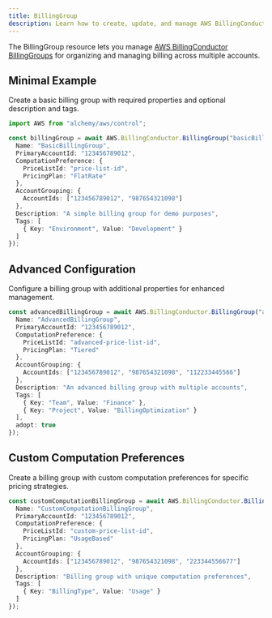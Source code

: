 ```yaml
---
title: BillingGroup
description: Learn how to create, update, and manage AWS BillingConductor BillingGroups using Alchemy Cloud Control.
---
```



The BillingGroup resource lets you manage [AWS BillingConductor BillingGroups](https://docs.aws.amazon.com/billingconductor/latest/userguide/) for organizing and managing billing across multiple accounts.

## Minimal Example

Create a basic billing group with required properties and optional description and tags.

```ts
import AWS from "alchemy/aws/control";

const billingGroup = await AWS.BillingConductor.BillingGroup("basicBillingGroup", {
  Name: "BasicBillingGroup",
  PrimaryAccountId: "123456789012",
  ComputationPreference: {
    PriceListId: "price-list-id",
    PricingPlan: "FlatRate"
  },
  AccountGrouping: {
    AccountIds: ["123456789012", "987654321098"]
  },
  Description: "A simple billing group for demo purposes",
  Tags: [
    { Key: "Environment", Value: "Development" }
  ]
});
```

## Advanced Configuration

Configure a billing group with additional properties for enhanced management.

```ts
const advancedBillingGroup = await AWS.BillingConductor.BillingGroup("advancedBillingGroup", {
  Name: "AdvancedBillingGroup",
  PrimaryAccountId: "123456789012",
  ComputationPreference: {
    PriceListId: "advanced-price-list-id",
    PricingPlan: "Tiered"
  },
  AccountGrouping: {
    AccountIds: ["123456789012", "987654321098", "112233445566"]
  },
  Description: "An advanced billing group with multiple accounts",
  Tags: [
    { Key: "Team", Value: "Finance" },
    { Key: "Project", Value: "BillingOptimization" }
  ],
  adopt: true
});
```

## Custom Computation Preferences

Create a billing group with custom computation preferences for specific pricing strategies.

```ts
const customComputationBillingGroup = await AWS.BillingConductor.BillingGroup("customComputationBillingGroup", {
  Name: "CustomComputationBillingGroup",
  PrimaryAccountId: "123456789012",
  ComputationPreference: {
    PriceListId: "custom-price-list-id",
    PricingPlan: "UsageBased"
  },
  AccountGrouping: {
    AccountIds: ["123456789012", "987654321098", "223344556677"]
  },
  Description: "Billing group with unique computation preferences",
  Tags: [
    { Key: "BillingType", Value: "Usage" }
  ]
});
```
